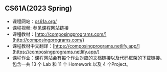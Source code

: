 ## CS61A(2023 Spring)

- 课程网站：[cs61a.org/](https://cs61a.org/)
- 课程视频: 参见课程网站链接  
- 课程教材：[http://composingprograms.com/](http://composingprograms.com/)
- 课程教材中文翻译：[https://composingprograms.netlify.app/](https://composingprograms.netlify.app/)
- 课程作业：课程网站会有每个作业对应的文档链接以及代码框架的下载链接。包含一共 13 个 Lab 和 11 个 Homework 以及 4 个Project。 